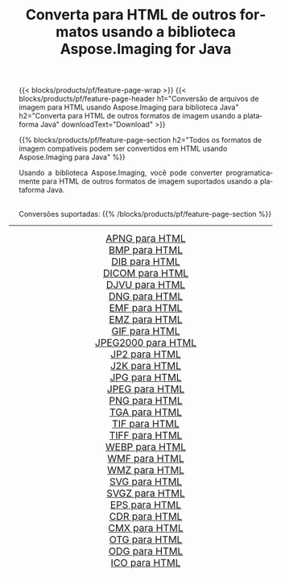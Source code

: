 ﻿---
title: Converta para HTML de outros formatos usando a biblioteca Aspose.Imaging for Java 
weight: 3920
url: /pt/java/conversion/to/html 
lang: pt
langdirlevel: 2
locales: zh-hans,ja,it,ru,de,es,fr,nl,id,lt,pl,pt,vi,tr,ko,zh-hant,ar,hi,th,sv,cs,uk,he
description: Usando Aspose.Imaging você pode converter para HTML de outros formatos usando Java
---

{{< blocks/products/pf/feature-page-wrap >}}
{{< blocks/products/pf/feature-page-header h1="Conversão de arquivos de imagem para HTML usando Aspose.Imaging para biblioteca Java" h2="Converta para HTML de outros formatos de imagem usando a plataforma Java" downloadText="Download" >}}


{{% blocks/products/pf/feature-page-section  h2="Todos os formatos de imagem compatíveis podem ser convertidos em HTML usando Aspose.Imaging para Java" %}}
<p align=justify>Usando a biblioteca Aspose.Imaging, você pode converter programaticamente para HTML de outros formatos de imagem suportados usando a plataforma Java.</p>
<br/>
Conversões suportadas:
{{% /blocks/products/pf/feature-page-section %}}
<div class="container-fluid productfamilypage bg-gray">
    <div class="convertypes bg-gray agp-content section">
        <div class="container">
		<hr style="margin-left:-20px;"/>
		<div class="row other-converters" style="gap: 10px;font-size: 19px;text-align:center;">
		    <div class='col-md-2 other-converter remove-lp remove-rp'><a href="/imaging/pt/java/conversion/apng-to-html" style="padding:15px;">APNG para HTML</a></div>
<div class='col-md-2 other-converter remove-lp remove-rp'><a href="/imaging/pt/java/conversion/bmp-to-html" style="padding:15px;">BMP para HTML</a></div>
<div class='col-md-2 other-converter remove-lp remove-rp'><a href="/imaging/pt/java/conversion/dib-to-html" style="padding:15px;">DIB para HTML</a></div>
<div class='col-md-2 other-converter remove-lp remove-rp'><a href="/imaging/pt/java/conversion/dicom-to-html" style="padding:15px;">DICOM para HTML</a></div>
<div class='col-md-2 other-converter remove-lp remove-rp'><a href="/imaging/pt/java/conversion/djvu-to-html" style="padding:15px;">DJVU para HTML</a></div>
<div class='col-md-2 other-converter remove-lp remove-rp'><a href="/imaging/pt/java/conversion/dng-to-html" style="padding:15px;">DNG para HTML</a></div>
<div class='col-md-2 other-converter remove-lp remove-rp'><a href="/imaging/pt/java/conversion/emf-to-html" style="padding:15px;">EMF para HTML</a></div>
<div class='col-md-2 other-converter remove-lp remove-rp'><a href="/imaging/pt/java/conversion/emz-to-html" style="padding:15px;">EMZ para HTML</a></div>
<div class='col-md-2 other-converter remove-lp remove-rp'><a href="/imaging/pt/java/conversion/gif-to-html" style="padding:15px;">GIF para HTML</a></div>
<div class='col-md-2 other-converter remove-lp remove-rp'><a href="/imaging/pt/java/conversion/jpeg2000-to-html" style="padding:15px;">JPEG2000 para HTML</a></div>
<div class='col-md-2 other-converter remove-lp remove-rp'><a href="/imaging/pt/java/conversion/jp2-to-html" style="padding:15px;">JP2 para HTML</a></div>
<div class='col-md-2 other-converter remove-lp remove-rp'><a href="/imaging/pt/java/conversion/j2k-to-html" style="padding:15px;">J2K para HTML</a></div>
<div class='col-md-2 other-converter remove-lp remove-rp'><a href="/imaging/pt/java/conversion/jpg-to-html" style="padding:15px;">JPG para HTML</a></div>
<div class='col-md-2 other-converter remove-lp remove-rp'><a href="/imaging/pt/java/conversion/jpeg-to-html" style="padding:15px;">JPEG para HTML</a></div>
<div class='col-md-2 other-converter remove-lp remove-rp'><a href="/imaging/pt/java/conversion/png-to-html" style="padding:15px;">PNG para HTML</a></div>
<div class='col-md-2 other-converter remove-lp remove-rp'><a href="/imaging/pt/java/conversion/tga-to-html" style="padding:15px;">TGA para HTML</a></div>
<div class='col-md-2 other-converter remove-lp remove-rp'><a href="/imaging/pt/java/conversion/tif-to-html" style="padding:15px;">TIF para HTML</a></div>
<div class='col-md-2 other-converter remove-lp remove-rp'><a href="/imaging/pt/java/conversion/tiff-to-html" style="padding:15px;">TIFF para HTML</a></div>
<div class='col-md-2 other-converter remove-lp remove-rp'><a href="/imaging/pt/java/conversion/webp-to-html" style="padding:15px;">WEBP para HTML</a></div>
<div class='col-md-2 other-converter remove-lp remove-rp'><a href="/imaging/pt/java/conversion/wmf-to-html" style="padding:15px;">WMF para HTML</a></div>
<div class='col-md-2 other-converter remove-lp remove-rp'><a href="/imaging/pt/java/conversion/wmz-to-html" style="padding:15px;">WMZ para HTML</a></div>
<div class='col-md-2 other-converter remove-lp remove-rp'><a href="/imaging/pt/java/conversion/svg-to-html" style="padding:15px;">SVG para HTML</a></div>
<div class='col-md-2 other-converter remove-lp remove-rp'><a href="/imaging/pt/java/conversion/svgz-to-html" style="padding:15px;">SVGZ para HTML</a></div>
<div class='col-md-2 other-converter remove-lp remove-rp'><a href="/imaging/pt/java/conversion/eps-to-html" style="padding:15px;">EPS para HTML</a></div>
<div class='col-md-2 other-converter remove-lp remove-rp'><a href="/imaging/pt/java/conversion/cdr-to-html" style="padding:15px;">CDR para HTML</a></div>
<div class='col-md-2 other-converter remove-lp remove-rp'><a href="/imaging/pt/java/conversion/cmx-to-html" style="padding:15px;">CMX para HTML</a></div>
<div class='col-md-2 other-converter remove-lp remove-rp'><a href="/imaging/pt/java/conversion/otg-to-html" style="padding:15px;">OTG para HTML</a></div>
<div class='col-md-2 other-converter remove-lp remove-rp'><a href="/imaging/pt/java/conversion/odg-to-html" style="padding:15px;">ODG para HTML</a></div>
<div class='col-md-2 other-converter remove-lp remove-rp'><a href="/imaging/pt/java/conversion/ico-to-html" style="padding:15px;">ICO para HTML</a></div>
                </div>
        </div>
    </div>
</div>
<br/>


